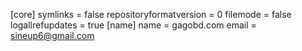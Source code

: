 [core]
	symlinks = false
	repositoryformatversion = 0
	filemode = false
	logallrefupdates = true
[name]
	name = gagobd.com
	email = sineup6@gmail.com
